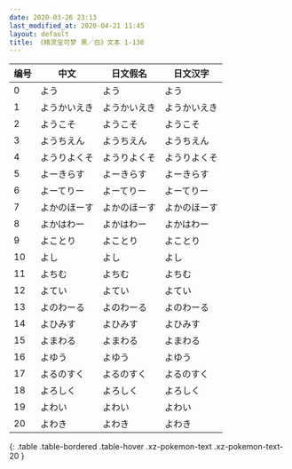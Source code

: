 ```yaml
---
date: 2020-03-26 23:13
last_modified_at: 2020-04-21 11:45
layout: default
title: 《精灵宝可梦 黑／白》文本 1-130
---
```

| 编号 | 中文 | 日文假名 | 日文汉字 |
| ---- | ---- | ---- | --- |
| 0 | よう | よう | よう |
| 1 | ようかいえき | ようかいえき | ようかいえき |
| 2 | ようこそ | ようこそ | ようこそ |
| 3 | ようちえん | ようちえん | ようちえん |
| 4 | ようりよくそ | ようりよくそ | ようりよくそ |
| 5 | よーきらす | よーきらす | よーきらす |
| 6 | よーてりー | よーてりー | よーてりー |
| 7 | よかのほーす | よかのほーす | よかのほーす |
| 8 | よかはわー | よかはわー | よかはわー |
| 9 | よことり | よことり | よことり |
| 10 | よし | よし | よし |
| 11 | よちむ | よちむ | よちむ |
| 12 | よてい | よてい | よてい |
| 13 | よのわーる | よのわーる | よのわーる |
| 14 | よひみす | よひみす | よひみす |
| 15 | よまわる | よまわる | よまわる |
| 16 | よゆう | よゆう | よゆう |
| 17 | よるのすく | よるのすく | よるのすく |
| 18 | よろしく | よろしく | よろしく |
| 19 | よわい | よわい | よわい |
| 20 | よわき | よわき | よわき |
{: .table .table-bordered .table-hover .xz-pokemon-text .xz-pokemon-text-20 }